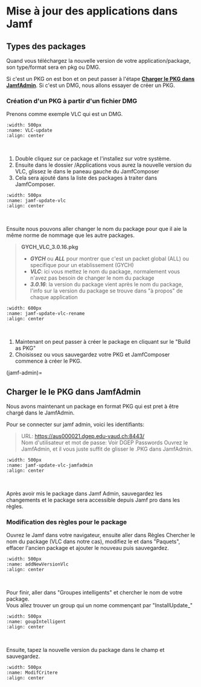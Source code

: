 <!-- 
Author:         -
Date:           2020    
Description:    How to update packages in jamf
----------------------------------------------
Edit:           3-Dec 2021, Noor Alizadeh
 -->

# Mise à jour des applications dans Jamf

## Types des packages

Quand vous téléchargez la nouvelle version de votre application/package, son type/format sera en pkg ou DMG.

Si c'est un PKG on est bon et on peut passer à l'étape **[Charger le PKG dans JamfAdmin](jamf-admin)**. 
Si c'est un DMG, nous allons essayer de créer un PKG.

### Création d'un PKG à partir d'un fichier DMG

Prenons comme exemple VLC qui est un DMG.

```{image} images/update-pkg-vlc.png
:width: 500px
:name: VLC-update
:align: center
```

</br>

1. Double cliquez sur ce package et l'installez sur votre système. 
2. Ensuite dans le dossier /Applications vous aurez la nouvelle version du VLC, glissez le dans le paneau gauche du JamfComposer 
3. Cela sera ajouté dans la liste des packages à traiter dans JamfComposer.

```{image} images/jamf-update-vlc.png
:width: 500px
:name: jamf-update-vlc
:align: center
```

</br>

Ensuite nous pouvons aller changer le nom du package pour que il 
aie la même norme de nommage que les autre packages.

> **GYCH_VLC_3.0.16.pkg**
> * **_GYCH_** ou **_ALL_** pour montrer que c'est un packet global (ALL) ou specifique pour un etablissement (GYCH)
> * **_VLC_**: ici vous mettez le nom du package, normalement vous n'avez pas besoin de changer le nom du package
> * **_3.0.16_**: la version du package vient après le nom du package, l'info sur la version du package se trouve dans "à propos" de chaque application

```{image} images/jamf-update-vlc-rename.png
:width: 600px
:name: jamf-update-vlc-rename
:align: center
```
</br>

1. Maintenant on peut passer à créer le package en cliquant sur le "Build as PKG"
2. Choisissez ou vous sauvegardez votre PKG et JamfComposer commence à créer le PKG.

(jamf-admin)=
## Charger le le PKG dans JamfAdmin

Nous avons maintenant un package en format PKG qui est pret à être chargé dans le JamfAdmin. </br>

Pour se connecter sur jamf admin, voici les identifiants:
> URL: https://aus000021.dgep.edu-vaud.ch:8443/ <br/>
> Nom d'utilisateur et mot de passe: Voir DGEP Passwords
Ouvrez le JamfAdmin, et il vous juste suffit de glisser le .PKG dans JamfAdmin.

```{image} images/jamf-update-vlc-jamfadmin.png
:width: 500px
:name: jamf-update-vlc-jamfadmin
:align: center
```
</br>

Après avoir mis le package dans Jamf Admin, sauvegardez les changements et le package sera accessible depuis Jamf pro dans les règles.

### Modification des règles pour le package

Ouvrez le Jamf dans votre navigateur, ensuite aller dans Règles
Chercher le nom du package (VLC dans notre cas), modifiez le et dans "Paquets", effacer l'ancien package et ajouter le nouveau puis sauvegardez.

```{image} images/addNewVersionVlc.png
:width: 500px
:name: addNewVersionVlc
:align: center
```
</br>

Pour finir, aller dans "Groupes intelligents" et chercher le nom de votre package. </br>
Vous allez trouver un group qui un nome commençant par "InstallUpdate_"

```{image} images/goupIntelligent.png
:width: 500px
:name: goupIntelligent
:align: center
```
</br>

Ensuite, tapez la nouvelle version du package dans le champ et sauvegardez.

```{image} images/ModifCritere.png
:width: 500px
:name: ModifCritere
:align: center
```


